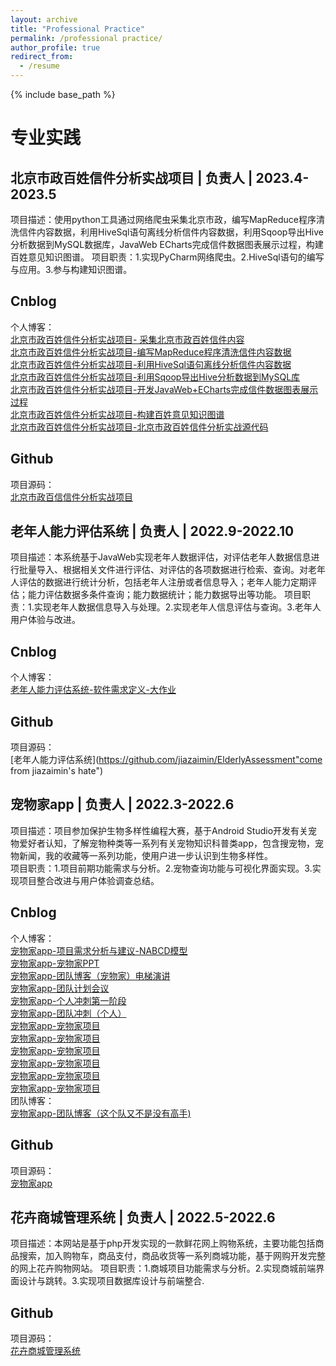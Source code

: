 ```yaml
---
layout: archive
title: "Professional Practice"
permalink: /professional practice/
author_profile: true
redirect_from:
  - /resume
---
```


{% include base_path %}

专业实践
======  


北京市政百姓信件分析实战项目  |  负责人  |  2023.4-2023.5  
------
项目描述：使用python工具通过网络爬虫采集北京市政，编写MapReduce程序清洗信件内容数据，利用HiveSql语句离线分析信件内容数据，利用Sqoop导出Hive分析数据到MySQL数据库，JavaWeb ECharts完成信件数据图表展示过程，构建百姓意见知识图谱。
项目职责：1.实现PyCharm网络爬虫。2.HiveSql语句的编写与应用。3.参与构建知识图谱。

Cnblog  
------  
个人博客：  
[北京市政百姓信件分析实战项目- 采集北京市政百姓信件内容](https://www.cnblogs.com/jzm20204139/p/17361802.html "come from jiazaimin's love")  
[北京市政百姓信件分析实战项目-编写MapReduce程序清洗信件内容数据](https://www.cnblogs.com/jzm20204139/p/17373456.html "come from jiazaimin's love")  
[北京市政百姓信件分析实战项目-利用HiveSql语句离线分析信件内容数据](https://www.cnblogs.com/jzm20204139/p/17390656.html "come from jiazaimin's love")  
[北京市政百姓信件分析实战项目-利用Sqoop导出Hive分析数据到MySQL库](https://www.cnblogs.com/jzm20204139/p/17390657.html "come from jiazaimin's love")  
[北京市政百姓信件分析实战项目-开发JavaWeb+ECharts完成信件数据图表展示过程](https://www.cnblogs.com/jzm20204139/p/17397305.html "come from jiazaimin's love")  
[北京市政百姓信件分析实战项目-构建百姓意见知识图谱](https://www.cnblogs.com/jzm20204139/p/17400776.html "come from jiazaimin's love")  
[北京市政百姓信件分析实战项目-北京市政百姓信件分析实战源代码](https://www.cnblogs.com/jzm20204139/p/17411046.html "come from jiazaimin's love")  

Github  
------  
项目源码：  
[北京市政百信信件分析实战项目](https://github.com/jiazaimin/BeijingMunicipalGovernment "come from jiazaimin's hate")   


老年人能力评估系统  |  负责人  |  2022.9-2022.10    
------
项目描述：本系统基于JavaWeb实现老年人数据评估，对评估老年人数据信息进行批量导入、根据相关文件进行评估、对评估的各项数据进行检索、查询。对老年人评估的数据进行统计分析，包括老年人注册或者信息导入；老年人能力定期评估；能力评估数据多条件查询；能力数据统计；能力数据导出等功能。
项目职责：1.实现老年人数据信息导入与处理。2.实现老年人信息评估与查询。3.老年人用户体验与改进。

Cnblog  
------  
个人博客：  
[老年人能力评估系统-软件需求定义-大作业](https://www.cnblogs.com/jzm20204139/p/16720211.html "come from jiazaimin's love")  

Github  
------  
项目源码：  
[老年人能力评估系统](https://github.com/jiazaimin/ElderlyAssessment"come from jiazaimin's hate") 


宠物家app   |   负责人  |  2022.3-2022.6
------
项目描述：项目参加保护生物多样性编程大赛，基于Android Studio开发有关宠物爱好者认知，了解宠物种类等一系列有关宠物知识科普类app，包含搜宠物，宠物新闻，我的收藏等一系列功能，使用户进一步认识到生物多样性。  
项目职责：1.项目前期功能需求与分析。2.宠物查询功能与可视化界面实现。3.实现项目整合改进与用户体验调查总结。

Cnblog  
------  
个人博客：  
[宠物家app-项目需求分析与建议-NABCD模型](https://www.cnblogs.com/jzm20204139/p/16095070.html "come from jiazaimin's love")  
[宠物家app-宠物家PPT](https://www.cnblogs.com/jzm20204139/p/16115718.html "come from jiazaimin's love")  
[宠物家app-团队博客（宠物家）电梯演讲](https://www.cnblogs.com/jzm20204139/p/16147458.html "come from jiazaimin's love")  
[宠物家app-团队计划会议](https://www.cnblogs.com/jzm20204139/p/16156025.html "come from jiazaimin's love")  
[宠物家app-个人冲刺第一阶段](https://www.cnblogs.com/jzm20204139/p/16184689.html "come from jiazaimin's love")  
[宠物家app-团队冲刺（个人）](https://www.cnblogs.com/jzm20204139/p/16208306.html "come from jiazaimin's love")  
[宠物家app-宠物家项目](https://www.cnblogs.com/jzm20204139/p/16245054.html "come from jiazaimin's love")  
[宠物家app-宠物家项目](https://www.cnblogs.com/jzm20204139/p/16245054.html "come from jiazaimin's love")  
[宠物家app-宠物家项目](https://www.cnblogs.com/jzm20204139/p/16245054.html "come from jiazaimin's love")  
[宠物家app-宠物家项目](https://www.cnblogs.com/jzm20204139/p/16245054.html "come from jiazaimin's love")  
[宠物家app-宠物家项目](https://www.cnblogs.com/jzm20204139/p/16245054.html "come from jiazaimin's love")  
[宠物家app-宠物家项目](https://www.cnblogs.com/jzm20204139/p/16245054.html "come from jiazaimin's love")  
团队博客：  
[宠物家app-团队博客（这个队又不是没有高手)](https://www.cnblogs.com/zhegedui "come from jiazaimin's love")  

Github  
------  
项目源码：  
[宠物家app](https://github.com/jiazaimin/PetHome "come from jiazaimin's hate")  


花卉商城管理系统  |  负责人  |  2022.5-2022.6  
------
项目描述：本网站是基于php开发实现的一款鲜花网上购物系统，主要功能包括商品搜索，加入购物车，商品支付，商品收货等一系列商城功能，基于网购开发完整的网上花卉购物网站。
项目职责：1.商城项目功能需求与分析。2.实现商城前端界面设计与跳转。3.实现项目数据库设计与前端整合.

Github  
------  
项目源码：  
[花卉商城管理系统](https://github.com/jiazaimin/FlowerMall "come from jiazaimin's hate")  



 
